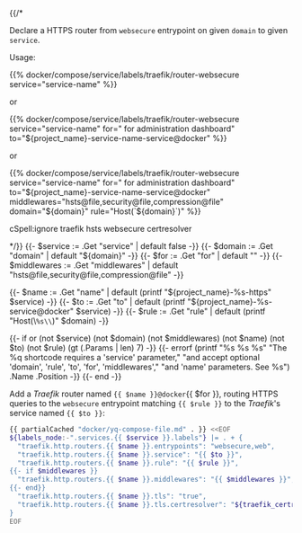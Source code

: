 {{/*

Declare a HTTPS router from `websecure` entrypoint on given `domain` to given
`service`.

Usage:

  {{% docker/compose/service/labels/traefik/router-websecure
    service="service-name" %}}

or

  {{% docker/compose/service/labels/traefik/router-websecure
    service="service-name" for=" for administration dashboard"
    to="${project_name}-service-name-service@docker" %}}

or

  {{% docker/compose/service/labels/traefik/router-websecure
    service="service-name" for=" for administration dashboard"
    to="${project_name}-service-name-service@docker"
    middlewares="hsts@file,security@file,compression@file"
    domain="${domain}" rule="Host(\`${domain}\`)" %}}

cSpell:ignore traefik hsts websecure certresolver

*/}}
{{- $service := .Get "service" | default false -}}
{{- $domain := .Get "domain" | default "${domain}" -}}
{{- $for := .Get "for" | default "" -}}
{{- $middlewares := .Get "middlewares" |
  default "hsts@file,security@file,compression@file" -}}

{{- $name := .Get "name" |
  default (printf "${project_name}-%s-https" $service) -}}
{{- $to := .Get "to" |
  default (printf "${project_name}-%s-service@docker" $service) -}}
{{- $rule := .Get "rule" | default (printf "Host(\\`%s\\`)" $domain) -}}

{{- if or (not $service) (not $domain) (not $middlewares) (not $name) (not $to)
  (not $rule) (gt (.Params | len) 7) -}}
  {{-
    errorf (printf "%s %s %s"
      "The %q shortcode requires a 'service' parameter,"
      "and accept optional 'domain', 'rule', 'to', 'for', 'middlewares',"
      "and 'name' parameters. See %s")
    .Name .Position
  -}}
{{- end -}}

Add a _Traefik_ router named `{{ $name }}@docker`{{ $for }},
routing HTTPS queries to the `websecure` entrypoint matching `{{ $rule }}`
to the _Traefik_'s service named `{{ $to }}`:

```bash
{{ partialCached "docker/yq-compose-file.md" . }} <<EOF
${labels_node:-".services.{{ $service }}.labels"} |= . + {
  "traefik.http.routers.{{ $name }}.entrypoints": "websecure,web",
  "traefik.http.routers.{{ $name }}.service": "{{ $to }}",
  "traefik.http.routers.{{ $name }}.rule": "{{ $rule }}",
{{- if $middlewares }}
  "traefik.http.routers.{{ $name }}.middlewares": "{{ $middlewares }}",
{{- end}}
  "traefik.http.routers.{{ $name }}.tls": "true",
  "traefik.http.routers.{{ $name }}.tls.certresolver": "${traefik_certresolver:=default}"
}
EOF
```
